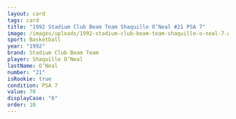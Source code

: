 ```yaml
---
layout: card
tags: card
title: "1992 Stadium Club Beam Team Shaquille O’Neal #21 PSA 7"
image: /images/uploads/1992-stadium-club-beam-team-shaquille-o-neal-7.webp
sport: Basketball
year: "1992"
brand: Stadium Club Beam Team
player: Shaquille O’Neal
lastName: O’Neal
number: "21"
isRookie: true
condition: PSA 7
value: 70
displayCase: "6"
order: 10
---
```


